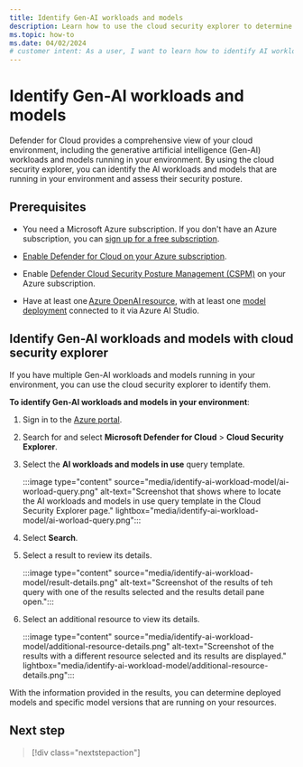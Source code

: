 ```yaml
---
title: Identify Gen-AI workloads and models 
description: Learn how to use the cloud security explorer to determine which AI workloads and models are running in your environment.
ms.topic: how-to
ms.date: 04/02/2024
# customer intent: As a user, I want to learn how to identify AI workloads and models in my environment so that I can assess their security posture.
---
```


# Identify Gen-AI workloads and models

Defender for Cloud provides a comprehensive view of your cloud environment, including the generative artificial intelligence (Gen-AI) workloads and models running in your environment. By using the cloud security explorer, you can identify the AI workloads and models that are running in your environment and assess their security posture.

## Prerequisites

- You need a Microsoft Azure subscription. If you don't have an Azure subscription, you can [sign up for a free subscription](https://azure.microsoft.com/pricing/free-trial/).

- [Enable Defender for Cloud on your Azure subscription](connect-azure-subscription.md).

- Enable [Defender Cloud Security Posture Management (CSPM)](tutorial-enable-cspm-plan.md) on your Azure subscription.

- Have at least one [Azure OpenAI resource](../ai-studio/how-to/create-azure-ai-resource.md), with at least one [model deployment](../ai-studio/how-to/deploy-models-openai.md) connected to it via Azure AI Studio.

## Identify Gen-AI workloads and models with cloud security explorer

If you have multiple Gen-AI workloads and models running in your environment, you can use the cloud security explorer to identify them. 

**To identify Gen-AI workloads and models in your environment**:

1. Sign in to the [Azure portal](https://portal.azure.com/).

1. Search for and select **Microsoft Defender for Cloud** > **Cloud Security Explorer**.

1. Select the **AI workloads and models in use** query template.

    :::image type="content" source="media/identify-ai-workload-model/ai-worload-query.png" alt-text="Screenshot that shows where to locate the AI workloads and models in use query template in the Cloud Security Explorer page." lightbox="media/identify-ai-workload-model/ai-worload-query.png":::

1. Select **Search**.

1. Select a result to review its details.

    :::image type="content" source="media/identify-ai-workload-model/result-details.png" alt-text="Screenshot of the results of teh query with one of the results selected and the results detail pane open.":::

1. Select an additional resource to view its details.

    :::image type="content" source="media/identify-ai-workload-model/additional-resource-details.png" alt-text="Screenshot of the results with a different resource selected and its results are displayed." lightbox="media/identify-ai-workload-model/additional-resource-details.png":::

With the information provided in the results, you can determine deployed models and specific model versions that are running on your resources.

## Next step

> [!div class="nextstepaction"]
> 